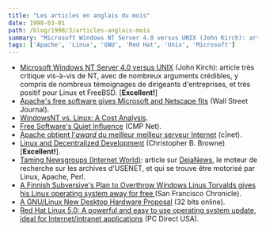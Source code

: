 ```yaml
---
title: "Les articles en anglais du mois"
date: 1998-03-01
path: /blog/1998/3/articles-anglais-mois
summary: "Microsoft Windows NT Server 4.0 versus UNIX (John Kirch): article très critique vis-à-vis de NT, avec de nombreux arguments crédibles, y compris de nombreux témoignages de dirigeants d'entreprises, et très positif pour Linux et FreeBSD."
tags: ['Apache', 'Linux', 'GNU', 'Red Hat', 'Unix', 'Microsoft']
---
```


<UL>

<LI><A HREF="http://www.lege.com/unix-nt.html">Microsoft Windows NT Server 4.0 versus UNIX</A> (John Kirch):
article très critique vis-à-vis de NT, avec de nombreux arguments
crédibles, y compris de nombreux témoignages de dirigeants d'entreprises,
et très positif pour Linux et FreeBSD. [<B>Excellent!</B>]

<LI><A HREF="http://www.msnbc.com/news/151800.asp">Apache's free software gives Microsoft and Netscape fits</A> (Wall Street
Journal).

<LI><A HREF="http://www.eklektix.com/lwn/980312/ntvslinux.html">WindowsNT vs. Linux: A Cost Analysis</A>.

<LI><A HREF="http://www.techweb.com/wire/story/TWB19980311S0010">Free Software's Quiet Influence</A> (CMP Net).

<LI><A HREF="http://www.cnet.com/Content/Reviews/Special/Iawards98/ss02.html">Apache obtient l'<EM>award</EM> du meilleur meilleur serveur Internet</A>
(c|net).

<LI><A HREF="http://www.firstmonday.dk/issues/issue3_3/browne/">Linux and Decentralized Development</A> (Christopher B. Browne)
[<B>Excellent!</B>].

<LI><A HREF="http://www.internetworld.com/print/current/infrastructure/19980302-taming.html">Taming Newsgroups (Internet World)</A>: article sur <A HREF="http://www.dejanews.com/">DejaNews</A>, le moteur de recherche sur les
archives d'USENET, et qui se trouve être motorisé par Linux, Apache, Perl.

<LI><A HREF="http://www.sfgate.com/cgi-bin/article.cgi?file=/chronicle/archive/1998/03/04/BU79796.DTL">A Finnish Subversive's Plan to Overthrow Windows Linus Torvalds
gives his Linux operating system away for free </A> (San Francisco Chronicle).

<LI><A HREF="http://www.32bitsonline.com/Issues/mar98/caseforlinuxhardware.shtm">A GNU/Linux New Desktop Hardware Proposal</A> (32 bits online).

<LI><A HREF="http://www.zdnet.co.uk/pcdir/reviews/apr1998/software/redhat5.html">Red Hat Linux 5.0: A powerful and easy to use operating system update,
ideal for Internet/intranet applications</A> (PC Direct USA).

</UL>


